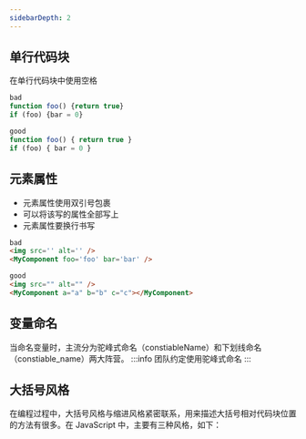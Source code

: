 ```yaml
---
sidebarDepth: 2
---
```


## 单行代码块

在单行代码块中使用空格

```js
bad
function foo() {return true}
if (foo) {bar = 0}

good
function foo() { return true }
if (foo) { bar = 0 }
```

## 元素属性

- 元素属性使用双引号包裹
- 可以将该写的属性全部写上
- 元素属性要换行书写

```html
bad
<img src='' alt='' />
<MyComponent foo='foo' bar='bar' />

good
<img src="" alt="" />
<MyComponent a="a" b="b" c="c"></MyComponent>
```

## 变量命名

当命名变量时，主流分为驼峰式命名（constiableName）和下划线命名（constiable_name）两大阵营。
:::info
团队约定使用驼峰式命名
:::

## 大括号风格

在编程过程中，大括号风格与缩进风格紧密联系，用来描述大括号相对代码块位置的方法有很多。在 JavaScript 中，主要有三种风格，如下：

